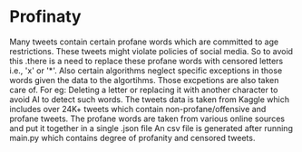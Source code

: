 # Profinaty
Many tweets contain certain profane words which are committed to age restrictions. These tweets might violate policies of social media. So to avoid this .there is a need to replace these profane words with censored letters i.e., 'x' or '*'. Also certain algorithms neglect specific exceptions in those words given the data to the algortihms. Those excpetions are also taken care of. For eg: Deleting a letter or replacing it with another character to avoid AI to detect such words. 
The tweets data is taken from Kaggle which includes over 24K+ tweets which contain non-profane/offensive and profane tweets. 
The profane words are taken from various online sources and put it together in a single .json file 
An csv file is generated after running main.py which contains degree of profanity and censored tweets.
